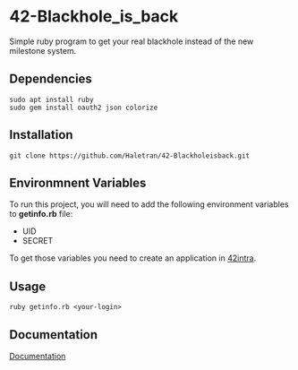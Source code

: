 # 42-Blackhole_is_back

Simple ruby program to get your real blackhole instead of the new milestone system.

## Dependencies

```
sudo apt install ruby
sudo gem install oauth2 json colorize
```
## Installation

```
git clone https://github.com/Haletran/42-Blackholeisback.git
```

## Environmnent Variables

To run this project, you will need to add the following environment 
variables to **getinfo.rb** file: 
- UID
- SECRET

To get those variables you need to create an application in [42intra](https://profile.intra.42.fr/oauth/applications).

## Usage

```
ruby getinfo.rb <your-login>
```

## Documentation

[Documentation](https://api.intra.42.fr/apidoc)
